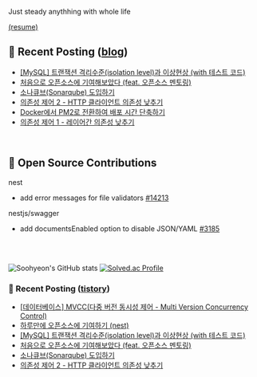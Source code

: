Just steady anythhing with whole life

[(resume)](https://patch-waiter-7c4.notion.site/Backend-Engineer-9e9f886bd1c24018bf1b8eec81ed14eb)



## 📕 Recent Posting ([blog](https://mag1c.tistory.com))
- [[MySQL] 트랜잭션 격리수준(isolation level)과 이상현상 (with 테스트 코드)](https://mag1c.tistory.com/543)</br>
- [처음으로 오픈소스에 기여해보았다 (feat. 오픈소스 멘토링)](https://mag1c.tistory.com/544)</br>
- [소나큐브(Sonarqube) 도입하기](https://mag1c.tistory.com/542)</br>
- [의존성 제어 2 - HTTP 클라이언트 의존성 낮추기](https://mag1c.tistory.com/541)</br>
- [Docker에서 PM2로 전환하여 배포 시간 단축하기](https://mag1c.tistory.com/540)</br>
- [의존성 제어 1 - 레이어간 의존성 낮추기](https://mag1c.tistory.com/539)</br>


<br>

## 📖 Open Source Contributions
nest
- add error messages for file validators [#14213](https://github.com/nestjs/nest/pull/14213)
 
nestjs/swagger
- add documentsEnabled option to disable JSON/YAML [#3185](https://github.com/nestjs/swagger/pull/3185)


<br>
<br>

![Soohyeon's GitHub stats](https://github-readme-stats.vercel.app/api?username=mag123c&show_icons=true&theme=dark)
[![Solved.ac Profile](http://mazassumnida.wtf/api/v2/generate_badge?boj=diehreo)](https://solved.ac/diehreo/)


### 📕 Recent Posting ([tistory](https://mag1c.tistory.com))
- [[데이터베이스] MVCC(다중 버전 동시성 제어 - Multi Version Concurrency Control)](https://mag1c.tistory.com/546)</br>
- [하루만에 오픈소스에 기여하기 (nest)](https://mag1c.tistory.com/545)</br>
- [[MySQL] 트랜잭션 격리수준(isolation level)과 이상현상 (with 테스트 코드)](https://mag1c.tistory.com/543)</br>
- [처음으로 오픈소스에 기여해보았다 (feat. 오픈소스 멘토링)](https://mag1c.tistory.com/544)</br>
- [소나큐브(Sonarqube) 도입하기](https://mag1c.tistory.com/542)</br>
- [의존성 제어 2 - HTTP 클라이언트 의존성 낮추기](https://mag1c.tistory.com/541)</br>
